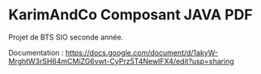 # KarimAndCo Composant JAVA PDF

Projet de BTS SIO seconde année.

Documentation : https://docs.google.com/document/d/1akyW-MrghtW3rSH64mCMiZG6vwt-CyPrz5T4NewIFX4/edit?usp=sharing

